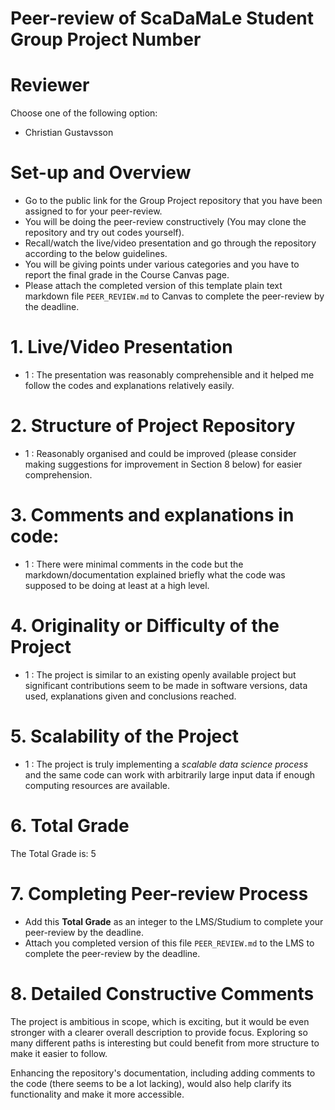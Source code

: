 # Peer-review of ScaDaMaLe Student Group Project Number <XY>

# Reviewer

Choose one of the following option: 

- Christian Gustavsson

# Set-up and Overview

- Go to the public link for the Group Project repository that you have been assigned to for your peer-review.
- You will be doing the peer-review constructively (You may clone the repository and try out codes yourself).
- Recall/watch the live/video presentation and go through the repository according to the below guidelines.
- You will be giving points under various categories and you have to report the final grade in the Course Canvas page.
- Please attach the completed version of this template plain text markdown file `PEER_REVIEW.md` to  Canvas to complete the peer-review by the deadline.

# 1. Live/Video Presentation

- 1 : The presentation was reasonably comprehensible and it helped me follow the codes and explanations relatively easily.

# 2. Structure of Project Repository

- 1 : Reasonably organised and could be improved (please consider making suggestions for improvement in Section 8 below) for easier comprehension.

# 3. Comments and explanations in code:

- 1 : There were minimal comments in the code but the markdown/documentation explained briefly what the code was supposed to be doing at least at a high level.

# 4. Originality or Difficulty of the Project

- 1 : The project is similar to an existing openly available project but significant contributions seem to be made in software versions, data used, explanations given and conclusions reached.

# 5. Scalability of the Project

- 1 : The project is truly implementing a *scalable data science process* and the same code can work with arbitrarily large input data if enough computing resources are available.

# 6. Total Grade

The Total Grade is: 5

# 7. Completing Peer-review Process

- Add this **Total Grade** as an integer to the LMS/Studium to complete your peer-review by the deadline.
- Attach you completed version of this file `PEER_REVIEW.md` to the LMS to complete the peer-review by the deadline.

# 8. Detailed Constructive Comments

The project is ambitious in scope, which is exciting, but it would be even stronger with a clearer overall description to provide focus. Exploring so many different paths is interesting but could benefit from more structure to make it easier to follow. 

Enhancing the repository's documentation, including adding comments to the code (there seems to be a lot lacking), would also help clarify its functionality and make it more accessible.
